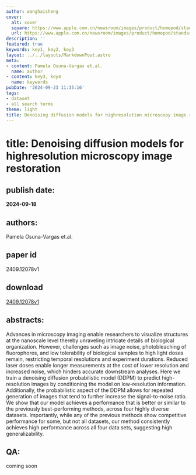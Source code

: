 ```yaml
---
author: wanghaisheng
cover:
  alt: cover
  square: https://www.apple.com.cn/newsroom/images/product/homepod/standard/Apple-HomePod-hero-230118_big.jpg.large_2x.jpg
  url: https://www.apple.com.cn/newsroom/images/product/homepod/standard/Apple-HomePod-hero-230118_big.jpg.large_2x.jpg
description: ''
featured: true
keywords: key1, key2, key3
layout: ../../layouts/MarkdownPost.astro
meta:
- content: Pamela Osuna-Vargas et.al.
  name: author
- content: key3, key4
  name: keywords
pubDate: '2024-09-23 11:35:16'
tags:
- dataset
- all search terms
theme: light
title: Denoising diffusion models for highresolution microscopy image restoration
---
```


# title: Denoising diffusion models for highresolution microscopy image restoration 
## publish date: 
**2024-09-18** 
## authors: 
  Pamela Osuna-Vargas et.al. 
## paper id
2409.12078v1
## download
[2409.12078v1](http://arxiv.org/abs/2409.12078v1)
## abstracts:
Advances in microscopy imaging enable researchers to visualize structures at the nanoscale level thereby unraveling intricate details of biological organization. However, challenges such as image noise, photobleaching of fluorophores, and low tolerability of biological samples to high light doses remain, restricting temporal resolutions and experiment durations. Reduced laser doses enable longer measurements at the cost of lower resolution and increased noise, which hinders accurate downstream analyses. Here we train a denoising diffusion probabilistic model (DDPM) to predict high-resolution images by conditioning the model on low-resolution information. Additionally, the probabilistic aspect of the DDPM allows for repeated generation of images that tend to further increase the signal-to-noise ratio. We show that our model achieves a performance that is better or similar to the previously best-performing methods, across four highly diverse datasets. Importantly, while any of the previous methods show competitive performance for some, but not all datasets, our method consistently achieves high performance across all four data sets, suggesting high generalizability.
## QA:
coming soon

